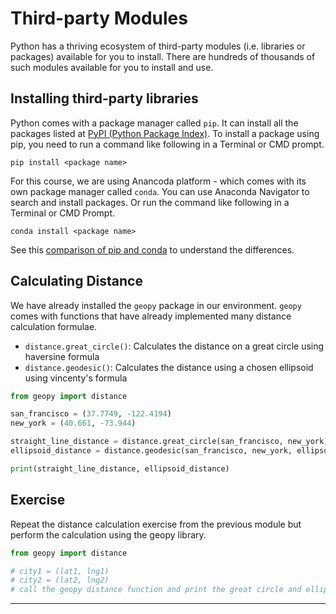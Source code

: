 # Third-party Modules

Python has a thriving ecosystem of third-party modules (i.e. libraries or packages) available for you to install. There are hundreds of thousands of such modules available for you to install and use.

## Installing third-party libraries

Python comes with a package manager called `pip`. It can install all the packages listed at [PyPI (Python Package Index)](https://pypi.org/). To install a package using pip, you need to run a command like following in a Terminal or CMD prompt.

`pip install <package name>`

For this course, we are using Anancoda platform - which comes with its own package manager called `conda`. You can use Anaconda Navigator to search and install packages. Or run the command like following in a Terminal or CMD Prompt.

`conda install <package name>`

See this [comparison of pip and conda](https://www.anaconda.com/blog/understanding-conda-and-pip) to understand the differences.

## Calculating Distance

We have already installed the `geopy` package in our environment. `geopy` comes with functions that have already implemented many distance calculation formulae.

- `distance.great_circle()`: Calculates the distance on a great circle using haversine formula
- `distance.geodesic()`: Calculates the distance using a chosen ellipsoid using vincenty's formula


```python
from geopy import distance

san_francisco = (37.7749, -122.4194)
new_york = (40.661, -73.944)

straight_line_distance = distance.great_circle(san_francisco, new_york)
ellipsoid_distance = distance.geodesic(san_francisco, new_york, ellipsoid='WGS-84')

print(straight_line_distance, ellipsoid_distance)
```

## Exercise

Repeat the distance calculation exercise from the previous module but perform the calculation using the geopy library.


```python
from geopy import distance

# city1 = (lat1, lng1)
# city2 = (lat2, lng2)
# call the geopy distance function and print the great circle and ellipsoid distance
```

----
